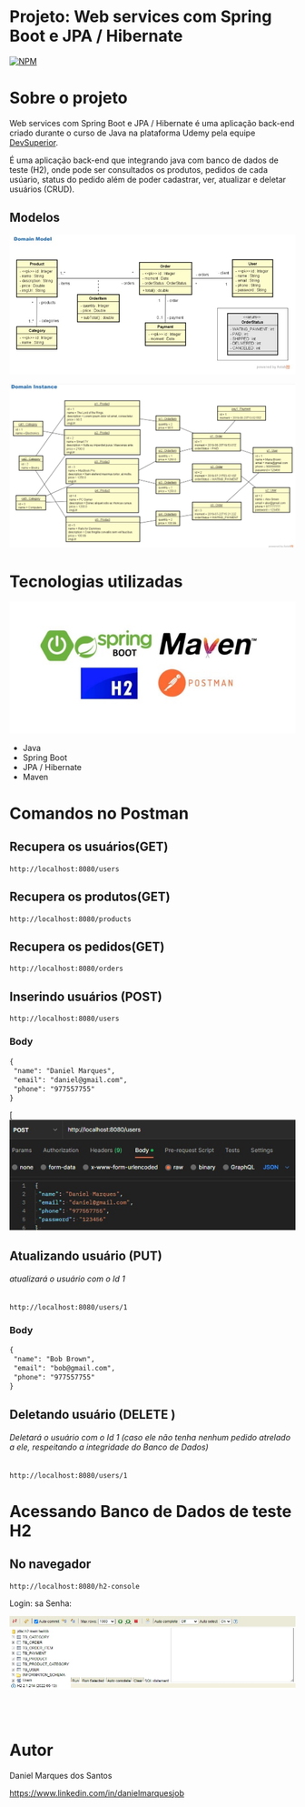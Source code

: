 # Projeto: Web services com Spring Boot e JPA / Hibernate
[![NPM](https://img.shields.io/npm/l/react)](https://github.com/danielmjob/workshop-springboot3-jpa/new/main)


# Sobre o projeto

Web services com Spring Boot e JPA / Hibernate é uma aplicação back-end criado durante o curso de Java na plataforma Udemy   pela equipe [DevSuperior](https://devsuperior.com "Site da DevSuperior").

É uma aplicação back-end que integrando java com banco de dados de teste (H2), onde pode ser consultados os produtos, pedidos de cada usúario, status do pedido além de poder cadastrar, ver, atualizar e deletar usuários (CRUD).

## Modelos

![Domain model](https://github.com/danielmjob/workshop-springboot3-jpa/blob/main/assets/Domain%20Model.jpg)

![Domain Instance](https://github.com/danielmjob/workshop-springboot3-jpa/blob/main/assets/Domain%20Instance.jpg)

# Tecnologias utilizadas

![Tecnologias](https://github.com/danielmjob/workshop-springboot3-jpa/blob/main/assets/Tecnologias.jpg)

- Java
- Spring Boot
- JPA / Hibernate
- Maven

# Comandos no Postman

## Recupera os usuários(GET)
```
http://localhost:8080/users
```

## Recupera os produtos(GET)
```
http://localhost:8080/products
```

## Recupera os pedidos(GET)
```
http://localhost:8080/orders
```

## Inserindo usuários (POST)
```
http://localhost:8080/users
```
### Body
```
{
 "name": "Daniel Marques",
 "email": "daniel@gmail.com",
 "phone": "977557755"
} 
```
[![Inserir Usuário](https://github.com/danielmjob/workshop-springboot3-jpa/blob/main/assets/Inserindo%20usuario.jpg)


## Atualizando usuário (PUT)

###### atualizará o usuário com o Id 1
```
http://localhost:8080/users/1
```
### Body
```
{
 "name": "Bob Brown",
 "email": "bob@gmail.com",
 "phone": "977557755"
} 
```

## Deletando usuário (DELETE  )
###### Deletará o usuário com o Id 1 (caso ele não tenha nenhum pedido atrelado a ele, respeitando a integridade do Banco de Dados)
```
http://localhost:8080/users/1
```
# Acessando Banco de Dados de teste H2

## No navegador
```
http://localhost:8080/h2-console
```

Login: sa
Senha:


![H2](https://github.com/danielmjob/workshop-springboot3-jpa/blob/main/assets/H2.jpg)

<br>
<br>

# Autor

Daniel Marques dos Santos

https://www.linkedin.com/in/danielmarquesjob
